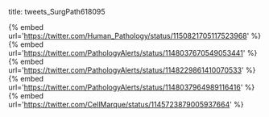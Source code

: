 title: tweets_SurgPath618095

{% embed url='https://twitter.com/Human_Pathology/status/1150821705117523968' %}
{% embed url='https://twitter.com/PathologyAlerts/status/1148037670549053441' %}
{% embed url='https://twitter.com/PathologyAlerts/status/1148229861410070533' %}
{% embed url='https://twitter.com/PathologyAlerts/status/1148037964989116416' %}
{% embed url='https://twitter.com/CellMarque/status/1145723879005937664' %}
